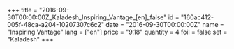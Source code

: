 +++
title = "2016-09-30T00:00:00Z_Kaladesh_Inspiring_Vantage_[en]_false"
id = "160ac412-005f-48ca-a204-10207307c6c2"
date = "2016-09-30T00:00:00Z"
name = "Inspiring Vantage"
lang = ["en"]
price = "9.18"
quantity = 4
foil = false
set = "Kaladesh"
+++
